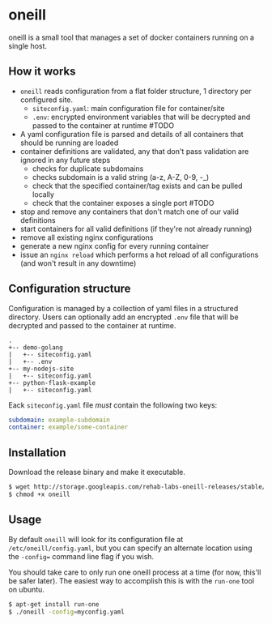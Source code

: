 oneill
======

oneill is a small tool that manages a set of docker containers running on a single host.


## How it works

- `oneill` reads configuration from a flat folder structure, 1 directory per
  configured site.
    - `siteconfig.yaml`: main configuration file for container/site
    - `.env`: encrypted environment variables that will be decrypted and
      passed to the container at runtime #TODO
- A yaml configuration file is parsed and details of all containers that
  should be running are loaded
- container definitions are validated, any that don't pass validation are
  ignored in any future steps
    - checks for duplicate subdomains
    - checks subdomain is a valid string (a-z, A-Z, 0-9, -_)
    - check that the specified container/tag exists and can be pulled locally
    - check that the container exposes a single port #TODO
- stop and remove any containers that don't match one of our valid definitions
- start containers for all valid definitions (if they're not already running)
- remove all existing nginx configurations
- generate a new nginx config for every running container
- issue an `nginx reload` which performs a hot reload of all configurations
  (and won't result in any downtime)


## Configuration structure

Configuration is managed by a collection of yaml files in a structured
directory. Users can optionally add an encrypted `.env` file that will be
decrypted and passed to the container at runtime.


```
.
+-- demo-golang
|   +-- siteconfig.yaml
|   +-- .env
+-- my-nodejs-site
|   +-- siteconfig.yaml
+-- python-flask-example
|   +-- siteconfig.yaml
```

Eack `siteconfig.yaml` file *must* contain the following two keys:

```yaml
subdomain: example-subdomain
container: example/some-container
```


## Installation

Download the release binary and make it executable.

```bash
$ wget http://storage.googleapis.com/rehab-labs-oneill-releases/stable/oneill
$ chmod +x oneill
```


## Usage

By default `oneill` will look for its configuration file at
`/etc/oneill/config.yaml`, but you can specify an alternate location using the
`-config=` command line flag if you wish.

You should take care to only run one oneill process at a time (for now,
this'll be safer later). The easiest way to accomplish this is with the
`run-one` tool on ubuntu.

```bash
$ apt-get install run-one
$ ./oneill -config=myconfig.yaml
